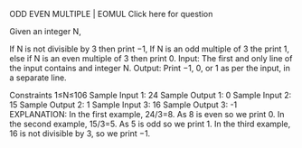 ODD EVEN MULTIPLE  |  EOMUL
Click <a fref="https://www.codechef.com/YTPP001/problems/EOMUL">here</a> for question


Given an integer N,

If N is not divisible by 3 then print −1,
If N is an odd multiple of 3 the print 1,
else if N is an even multiple of 3 then print 0.
Input:
The first and only line of the input contains and integer N.
Output:
Print −1, 0, or 1 as per the input, in a separate line.

Constraints
1≤N≤106
Sample Input 1:
24
Sample Output 1:
0
Sample Input 2:
15
Sample Output 2:
1
Sample Input 3:
16
Sample Output 3:
-1
EXPLANATION:
In the first example, 24/3=8. As 8 is even so we print 0.
In the second example, 15/3=5. As 5 is odd so we print 1.
In the third example, 16 is not divisible by 3, so we print −1.
